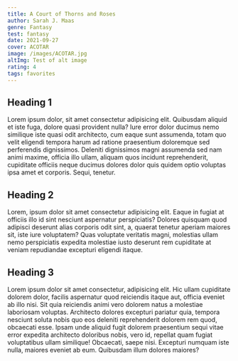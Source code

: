 ```yaml
---
title: A Court of Thorns and Roses
author: Sarah J. Maas
genre: Fantasy
test: fantasy
date: 2021-09-27
cover: ACOTAR
image: /images/ACOTAR.jpg
altImg: Test of alt image
rating: 4
tags: favorites
---
```


## Heading 1

Lorem ipsum dolor, sit amet consectetur adipisicing elit. Quibusdam aliquid et iste fuga, dolore quasi provident nulla? Iure error dolor ducimus nemo similique iste quasi odit architecto, cum eaque sunt assumenda, totam quo velit eligendi tempora harum ad ratione praesentium doloremque sed perferendis dignissimos. Deleniti dignissimos magni assumenda sed nam animi maxime, officia illo ullam, aliquam quos incidunt reprehenderit, cupiditate officiis neque ducimus dolores dolor quis quidem optio voluptas ipsa amet et corporis. Sequi, tenetur.

## Heading 2

Lorem, ipsum dolor sit amet consectetur adipisicing elit. Eaque in fugiat at officiis illo id sint nesciunt aspernatur perspiciatis? Dolores quisquam quod adipisci deserunt alias corporis odit sint, a, quaerat tenetur aperiam maiores sit, iste iure voluptatem? Quas voluptate veritatis magni, molestias ullam nemo perspiciatis expedita molestiae iusto deserunt rem cupiditate at veniam repudiandae excepturi eligendi itaque.


## Heading 3
Lorem ipsum dolor sit amet consectetur, adipisicing elit. Hic ullam cupiditate dolorem dolor, facilis aspernatur quod reiciendis itaque aut, officia eveniet ab illo nisi. Sit quia reiciendis animi vero dolorem natus a molestiae laboriosam voluptas. Architecto dolores excepturi pariatur quia, tempora nesciunt soluta nobis quo eos deleniti reprehenderit dolorem rem quod, obcaecati esse. Ipsam unde aliquid fugit dolorem praesentium sequi vitae error expedita architecto doloribus nobis, vero id, repellat quam fugiat voluptatibus ullam similique! Obcaecati, saepe nisi. Excepturi numquam iste nulla, maiores eveniet ab eum. Quibusdam illum dolores maiores?